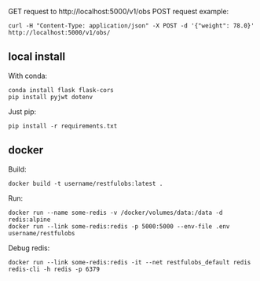 
GET request to http://localhost:5000/v1/obs
POST request example:

    curl -H "Content-Type: application/json" -X POST -d '{"weight": 78.0}' http://localhost:5000/v1/obs/




local install
-------------

With conda:

    conda install flask flask-cors
    pip install pyjwt dotenv

Just pip:

    pip install -r requirements.txt


docker
------

Build:

    docker build -t username/restfulobs:latest .

Run:

    docker run --name some-redis -v /docker/volumes/data:/data -d redis:alpine
    docker run --link some-redis:redis -p 5000:5000 --env-file .env username/restfulobs

Debug redis:

    docker run --link some-redis:redis -it --net restfulobs_default redis redis-cli -h redis -p 6379

